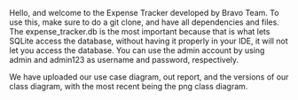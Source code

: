Hello, and welcome to the Expense Tracker developed by Bravo Team. To use this, make sure to do a git clone, and have all dependencies and files. The 
expense_tracker.db is the most important because that is what lets SQLite access the database, without having it properly in your IDE, it will not 
let you access the database. You can use the admin account by using admin and admin123 as username and password, respectively.

We have uploaded our use case diagram, out report, and the versions of our class diagram, with the most recent being the png class diagram.
